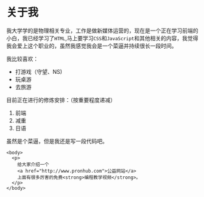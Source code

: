 # 关于我

我大学学的是物理相关专业，工作是做新媒体运营的，现在是一个正在学习前端的小白，我已经学习了`HTML`,马上要学习`CSS`和`JavaScript`和其他相关的内容，我觉得我会爱上这个职业的，虽然我感觉我会是一个菜逼并持续很长一段时间。

我比较喜欢：

* 打游戏（守望、NS)
* 玩桌游
* 去旅游

目前正在进行的修炼安排：（按重要程度递减）

1. 前端
2. 减重
3. 日语

虽然是个菜逼，但是我还是写一段代码吧。

```
<body>
  <p>
    给大家介绍一个
    <a href="http://www.pronhub.com">公益网站</a>
    上面有很多厉害的免费<strong>编程教学视频</strong>。
  </p>
</body>
```




